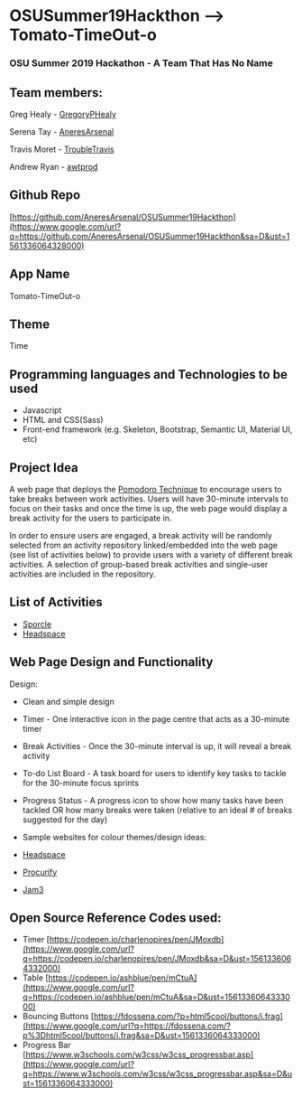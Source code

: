 # OSUSummer19Hackthon --> Tomato-TimeOut-o


<div>

### <span class="c22">OSU Summer 2019 Hackathon - A Team That Has No Name</span>

## <span class="c21">Team members:</span>

<span class="c19">Greg Healy -</span> <span class="c18">[GregoryPHealy](https://www.google.com/url?q=https://github.com/gregoryphealy&sa=D&ust=1561336064334000)</span>

<span class="c19">Serena Tay -</span> <span class="c18">[AneresArsenal](https://www.google.com/url?q=https://github.com/AneresArsenal&sa=D&ust=1561336064335000)</span>

<span class="c19">Travis Moret -</span> <span class="c18">[TroubleTravis](https://www.google.com/url?q=https://github.com/TroubleTravis&sa=D&ust=1561336064335000)</span>

<span class="c19">Andrew Ryan -</span> <span class="c18">[awtprod](https://www.google.com/url?q=https://github.com/awtprod&sa=D&ust=1561336064335000)</span>

<span class="c16"></span>

</div>

## <span class="c4">Github Repo</span> <span class="c0"> </span>

<span class="c9">[https://github.com/AneresArsenal/OSUSummer19Hackthon](https://www.google.com/url?q=https://github.com/AneresArsenal/OSUSummer19Hackthon&sa=D&ust=1561336064328000)</span>

<span class="c15"></span>

## <span class="c1">App Name</span>

<span class="c26">Tomato-TimeOut-o</span>

<span class="c1"></span>

## <span class="c1">Theme</span>

<span class="c23">Time</span>

<span class="c15"></span>

<span class="c15"></span>

<span class="c15"></span>

## <span class="c1">Programming languages and Technologies to be used</span>

*   <span class="c0">Javascript</span>
*   <span class="c0">HTML and CSS(Sass)</span>
*   <span class="c0">Front-end framework (e.g. Skeleton, Bootstrap, Semantic UI, Material UI, etc)</span>

<span class="c1"></span>

## <span class="c4">Project Idea</span>

<span class="c25">A web page that deploys the</span> <span class="c6">[Pomodoro Technique](https://www.google.com/url?q=https://en.wikipedia.org/wiki/Pomodoro_Technique&sa=D&ust=1561336064330000)</span><span class="c0"> to encourage users to take breaks between work activities. Users will have 30-minute intervals to focus on their tasks and once the time is up, the web page would display a break activity for the users to participate in.</span>

<span class="c0"></span>

<span class="c0">In order to ensure users are engaged, a break activity will be randomly selected from an activity repository linked/embedded into the web page (see list of activities below) to provide users with a variety of different break activities. A selection of group-based break activities and single-user activities are included in the repository.</span>

<span class="c0"></span>

## <span class="c1">List of Activities</span>

*   <span class="c6">[Sporcle](https://www.google.com/url?q=https://www.sporcle.com/&sa=D&ust=1561336064330000)</span>
*   <span class="c6">[Headspace](https://www.google.com/url?q=https://www.headspace.com/headspace-meditation-app&sa=D&ust=1561336064330000)</span>

<span class="c0"></span>

<span class="c0"></span>

## <span class="c1">Web Page Design and Functionality</span>

<span class="c24 c13">Design:</span>

*   <span class="c0">Clean and simple design</span>
*   <span class="c13">Timer -</span> <span class="c0">One interactive icon in the page centre that acts as a 30-minute timer</span>
*   <span class="c13">Break Activities -</span> <span class="c0">Once the 30-minute interval is up, it will reveal a break activity</span>
*   <span class="c13">To-do List Board -</span> <span class="c0">A task board for users to identify key tasks to tackle for the 30-minute focus sprints</span>
*   <span class="c13">Progress Status -</span><span class="c0"> A progress icon to show how many tasks have been tackled OR how many breaks were taken (relative to an ideal # of breaks suggested for the day)</span>
*   <span class="c0">Sample websites for colour themes/design ideas:</span>

*   <span class="c6">[Headspace](https://www.google.com/url?q=https://www.headspace.com/headspace-meditation-app&sa=D&ust=1561336064331000)</span>
*   <span class="c6">[Procurify](https://www.google.com/url?q=https://www.procurify.com/product&sa=D&ust=1561336064332000)</span>
*   <span class="c6">[Jam3](https://www.google.com/url?q=https://we3.jam3.com/home&sa=D&ust=1561336064332000)</span>

<span class="c14"></span>

<span class="c14"></span>

## <span class="c14">Open Source Reference Codes used:</span>

*   <span>Timer</span><span class="c27"> </span><span class="c9">[https://codepen.io/charlenopires/pen/JMoxdb](https://www.google.com/url?q=https://codepen.io/charlenopires/pen/JMoxdb&sa=D&ust=1561336064332000)</span>
*   <span>Table</span> <span class="c9">[https://codepen.io/ashblue/pen/mCtuA](https://www.google.com/url?q=https://codepen.io/ashblue/pen/mCtuA&sa=D&ust=1561336064333000)</span>
*   <span>Bouncing Buttons</span> <span class="c9">[https://fdossena.com/?p=html5cool/buttons/i.frag](https://www.google.com/url?q=https://fdossena.com/?p%3Dhtml5cool/buttons/i.frag&sa=D&ust=1561336064333000)</span>
*   <span>Progress Bar</span> <span class="c9">[https://www.w3schools.com/w3css/w3css_progressbar.asp](https://www.google.com/url?q=https://www.w3schools.com/w3css/w3css_progressbar.asp&sa=D&ust=1561336064333000)</span>

<span class="c12"></span>

<span class="c12"></span>

<span class="c15"></span>

<span class="c15"></span>

<span class="c15"></span>

<span class="c15"></span>

<span class="c15"></span>
